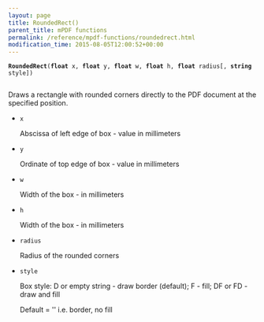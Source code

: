 ```yaml
---
layout: page
title: RoundedRect()
parent_title: mPDF functions
permalink: /reference/mpdf-functions/roundedrect.html
modification_time: 2015-08-05T12:00:52+00:00
---
```




<p><code><b>RoundedRect</b>(<b>float</b> x, <b>float</b> y, <b>float</b> w, <b>float</b> h, <b>float</b> radius[, <b>string</b> style])

</code> Draws a rectangle with rounded corners directly to the PDF document at the specified position.</p>
<ul>
<li><code>x</code>

Abscissa of left edge of box - value in millimeters</li>
<li><code>y</code>

Ordinate of top edge of box - value in millimeters</li>
<li><code>w</code>

Width of the box - in millimeters</li>
<li><code>h</code>

Width of the box - in millimeters</li>
<li><code>radius</code>

Radius of the rounded corners</li>
<li><code>style</code>

Box style: D or empty string - draw border (default); F - fill; DF or FD - draw and fill

Default = '' i.e. border, no fill</li>
</ul>
